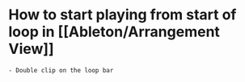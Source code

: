 # How to start playing from start of loop in [[Ableton/Arrangement View]]
	- Double clip on the loop bar